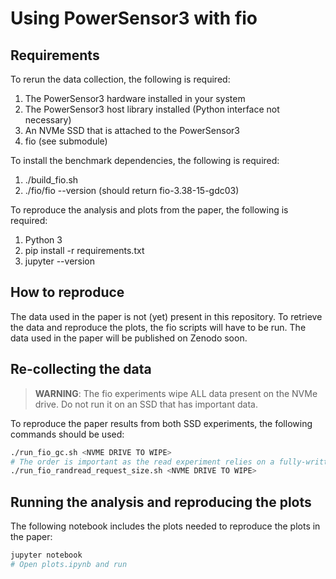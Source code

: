 # Using PowerSensor3 with fio

## Requirements

To rerun the data collection, the following is required:

1. The PowerSensor3 hardware installed in your system
2. The PowerSensor3 host library installed (Python interface not necessary)
3. An NVMe SSD that is attached to the PowerSensor3
4. fio (see submodule)

To install the benchmark dependencies, the following is required:

1. ./build_fio.sh
2. ./fio/fio --version (should return fio-3.38-15-gdc03)

To reproduce the analysis and plots from the paper, the following is required:

1. Python 3
2. pip install -r requirements.txt
3. jupyter --version

## How to reproduce

The data used in the paper is not (yet) present in this repository. To retrieve the data and reproduce the plots, the fio scripts will have to be run. The data used in the paper will be published on Zenodo soon.

## Re-collecting the data

> **WARNING**: The fio experiments wipe ALL data present on the NVMe drive. Do not run it on an SSD that has important data.

To reproduce the paper results from both SSD experiments, the following commands should be used:

```bash
./run_fio_gc.sh <NVME DRIVE TO WIPE>
# The order is important as the read experiment relies on a fully-written SSD.
./run_fio_randread_request_size.sh <NVME DRIVE TO WIPE>
```

## Running the analysis and reproducing the plots

The following notebook includes the plots needed to reproduce the plots in the paper:

```bash
jupyter notebook
# Open plots.ipynb and run
```
